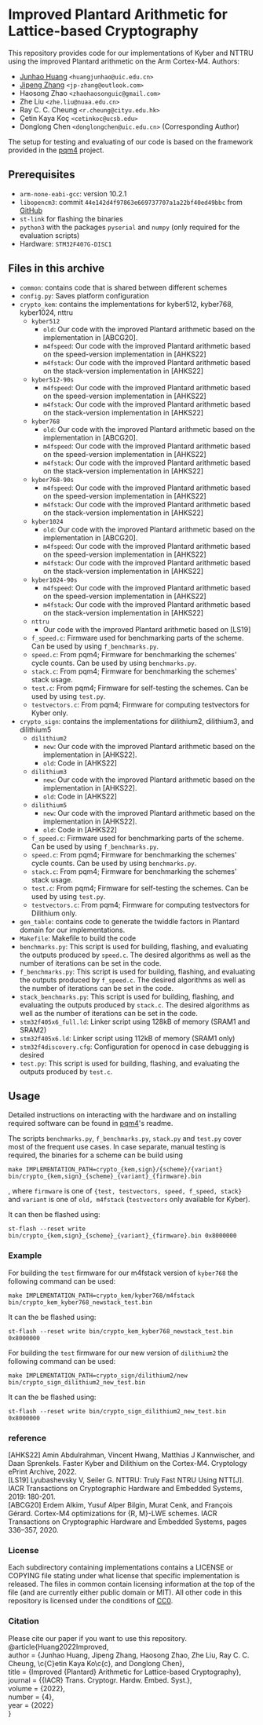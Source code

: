 # Improved Plantard Arithmetic for Lattice-based Cryptography
This repository provides code for our implementations of Kyber and NTTRU using the improved Plantard arithmetic on the Arm Cortex-M4.
Authors: 
 - [Junhao Huang](https://github.com/JunhaoHuang) `<huangjunhao@uic.edu.cn>`
 - [Jipeng Zhang](https://github.com/Ji-Peng) `<jp-zhang@outlook.com>`
 - Haosong Zhao `<zhaohaosonguic@gmail.com>`
 - Zhe Liu `<zhe.liu@nuaa.edu.cn>` 
 - Ray C. C. Cheung `<r.cheung@cityu.edu.hk>`
 - Çetin Kaya Koç `<cetinkoc@ucsb.edu>`
 - Donglong Chen `<donglongchen@uic.edu.cn>` (Corresponding Author)


The setup for testing and evaluating of our code is based on the framework provided in the [pqm4](https://github.com/mupq/pqm4) project.
## Prerequisites

- `arm-none-eabi-gcc`: version 10.2.1
- `libopencm3`: commit `44e142d4f97863e669737707a1a22bf40ed49bbc` from [GitHub](https://github.com/libopencm3/libopencm3/tree/44e142d4f97863e669737707a1a22bf40ed49bbc)
- `st-link` for flashing the binaries
- `python3` with the packages `pyserial` and `numpy` (only required for the evaluation scripts)
- Hardware: `STM32F407G-DISC1`

## Files in this archive

- `common`: contains code that is shared between different schemes
- `config.py`: Saves platform configuration
- `crypto_kem`: contains the implementations for kyber512, kyber768, kyber1024, nttru
    - `kyber512`
        - `old`: Our code with the improved Plantard arithmetic based on the implementation in [ABCG20].
        - `m4fspeed`: Our code with the improved Plantard arithmetic based on the speed-version implementation in [AHKS22]
        - `m4fstack`: Our code with the improved Plantard arithmetic based on the stack-version implementation in [AHKS22]
    - `kyber512-90s`
        - `m4fspeed`: Our code with the improved Plantard arithmetic based on the speed-version implementation in [AHKS22]
        - `m4fstack`: Our code with the improved Plantard arithmetic based on the stack-version implementation in [AHKS22]
    - `kyber768`
        - `old`: Our code with the improved Plantard arithmetic based on the implementation in [ABCG20].
        - `m4fspeed`: Our code with the improved Plantard arithmetic based on the speed-version implementation in [AHKS22]
        - `m4fstack`: Our code with the improved Plantard arithmetic based on the stack-version implementation in [AHKS22]
    - `kyber768-90s`
        - `m4fspeed`: Our code with the improved Plantard arithmetic based on the speed-version implementation in [AHKS22]
        - `m4fstack`: Our code with the improved Plantard arithmetic based on the stack-version implementation in [AHKS22]
    - `kyber1024`
        - `old`: Our code with the improved Plantard arithmetic based on the implementation in [ABCG20].
        - `m4fspeed`: Our code with the improved Plantard arithmetic based on the speed-version implementation in [AHKS22]
        - `m4fstack`: Our code with the improved Plantard arithmetic based on the stack-version implementation in [AHKS22]
    - `kyber1024-90s`
        - `m4fspeed`: Our code with the improved Plantard arithmetic based on the speed-version implementation in [AHKS22]
        - `m4fstack`: Our code with the improved Plantard arithmetic based on the stack-version implementation in [AHKS22]
    - `nttru`
        - Our code with the improved Plantard arithmetic based on [LS19]
    - `f_speed.c`: Firmware used for benchmarking parts of the scheme. Can be used by using `f_benchmarks.py`.
    - `speed.c`: From pqm4; Firmware for benchmarking the schemes' cycle counts. Can be used by using `benchmarks.py`.
    - `stack.c`: From pqm4; Firmware for benchmarking the schemes' stack usage. 
    - `test.c`: From pqm4; Firmware for self-testing the schemes. Can be used by using `test.py`.
    - `testvectors.c`: From pqm4; Firmware for computing testvectors for Kyber only.
- `crypto_sign`: contains the implementations for dilithium2, dilithium3, and dilithium5
    - `dilithium2`
        - `new`: Our code with the improved Plantard arithmetic based on the implementation in [AHKS22].
        - `old`: Code in [AHKS22]
    - `dilithium3`
        - `new`: Our code with the improved Plantard arithmetic based on the implementation in [AHKS22].
        - `old`: Code in [AHKS22]
    - `dilithium5`
        - `new`: Our code with the improved Plantard arithmetic based on the implementation in [AHKS22].
        - `old`: Code in [AHKS22]
    - `f_speed.c`: Firmware used for benchmarking parts of the scheme. Can be used by using `f_benchmarks.py`.
    - `speed.c`: From pqm4; Firmware for benchmarking the schemes' cycle counts. Can be used by using `benchmarks.py`.
    - `stack.c`: From pqm4; Firmware for benchmarking the schemes' stack usage. 
    - `test.c`: From pqm4; Firmware for self-testing the schemes. Can be used by using `test.py`.
    - `testvectors.c`: From pqm4; Firmware for computing testvectors for Dilithium only.
- `gen_table`: contains code to generate the twiddle factors in Plantard domain for our implementations.
- `Makefile`: Makefile to build the code
- `benchmarks.py`: This script is used for building, flashing, and evaluating the outputs produced by `speed.c`. The desired algorithms as well as the number of iterations can be set in the code.
- `f_benchmarks.py`: This script is used for building, flashing, and evaluating the outputs produced by `f_speed.c`. The desired algorithms as well as the number of iterations can be set in the code.
- `stack_benchmarks.py`: This script is used for building, flashing, and evaluating the outputs produced by `stack.c`. The desired algorithms as well as the number of iterations can be set in the code.
- `stm32f405x6_full.ld`: Linker script using 128kB of memory (SRAM1 and SRAM2)
- `stm32f405x6.ld`: Linker script using 112kB of memory (SRAM1 only)
- `stm32f4discovery.cfg`: Configuration for openocd in case debugging is desired
- `test.py`: This script is used for building, flashing, and evaluating the outputs produced by `test.c`.

## Usage
Detailed instructions on interacting with the hardware and on installing required software can be found in [pqm4](https://github.com/mupq/pqm4)'s readme.

The scripts `benchmarks.py`, `f_benchmarks.py`, `stack.py` and `test.py` cover most of the frequent use cases.
In case separate, manual testing is required, the binaries for a scheme can be build using
```
make IMPLEMENTATION_PATH=crypto_{kem,sign}/{scheme}/{variant} bin/crypto_{kem,sign}_{scheme}_{variant}_{firmware}.bin
```
, where `firmware` is one of `{test, testvectors, speed, f_speed, stack}` and `variant` is one of `old, m4fstack` (`testvectors` only available for Kyber).

It can then be flashed using: 
```
st-flash --reset write bin/crypto_{kem,sign}_{scheme}_{variant}_{firmware}.bin 0x8000000
```
### Example
For building the `test` firmware for our m4fstack version of `kyber768` the following command can be used:
```
make IMPLEMENTATION_PATH=crypto_kem/kyber768/m4fstack bin/crypto_kem_kyber768_newstack_test.bin
```
It can the be flashed using:
```
st-flash --reset write bin/crypto_kem_kyber768_newstack_test.bin 0x8000000
```

For building the `test` firmware for our new version of `dilithium2` the following command can be used:
```
make IMPLEMENTATION_PATH=crypto_sign/dilithium2/new bin/crypto_sign_dilithium2_new_test.bin
```
It can the be flashed using:
```
st-flash --reset write bin/crypto_sign_dilithium2_new_test.bin 0x8000000
```

### reference
[AHKS22] Amin Abdulrahman, Vincent Hwang, Matthias J Kannwischer, and Daan Sprenkels. Faster Kyber and Dilithium on the Cortex-M4. Cryptology ePrint Archive, 2022.  
[LS19] Lyubashevsky V, Seiler G. NTTRU: Truly Fast NTRU Using NTT[J]. IACR Transactions on Cryptographic Hardware and Embedded Systems, 2019: 180-201.  
[ABCG20] Erdem Alkim, Yusuf Alper Bilgin, Murat Cenk, and François Gérard. Cortex-M4 optimizations for {R, M}-LWE schemes. IACR Transactions on Cryptographic Hardware and Embedded Systems, pages 336–357, 2020.  


### License

Each subdirectory containing implementations contains a LICENSE or COPYING file stating under what license that specific implementation is released. The files in common contain licensing information at the top of the file (and are currently either public domain or MIT). All other code in this repository is licensed under the conditions of [CC0](https://creativecommons.org/publicdomain/zero/1.0/).

### Citation

Please cite our paper if you want to use this repository.
@article{Huang2022Improved,  
author = {Junhao Huang, Jipeng Zhang, Haosong Zhao, Zhe Liu, Ray C. C. Cheung, \c{C}etin Kaya Ko\c{c}, and Donglong Chen},  
title = {Improved {Plantard} Arithmetic for Lattice-based Cryptography},  
journal = {{IACR} Trans. Cryptogr. Hardw. Embed. Syst.},  
volume = {2022},  
number = {4},  
year = {2022}  
}
